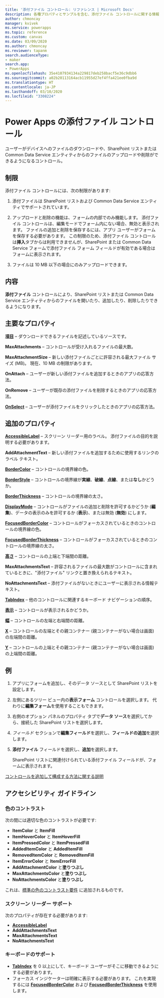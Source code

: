 ```yaml
---
title: '添付ファイル コントロール: リファレンス | Microsoft Docs'
description: 各種プロパティとサンプルを含む、添付ファイル コントロールに関する情報
author: chmoncay
manager: kvivek
ms.service: powerapps
ms.topic: reference
ms.custom: canvas
ms.date: 03/09/2020
ms.author: chmoncay
ms.reviewer: tapanm
search.audienceType:
- maker
search.app:
- PowerApps
ms.openlocfilehash: 35e4107934134a229817deb258bacf5e36c9dbb6
ms.sourcegitcommit: a02b20113164acb11955d27ef4ffa421ee0fba9d
ms.translationtype: HT
ms.contentlocale: ja-JP
ms.lasthandoff: 03/10/2020
ms.locfileid: "3308224"
---
```

# <a name="attachments-control-in-power-apps"></a>Power Apps の添付ファイル コントロール
ユーザーがデバイスへのファイルのダウンロードや、SharePoint リストまたは Common Data Service エンティティからのファイルのアップロードや削除ができるようになるコントロール。

## <a name="limitations"></a>制限
添付ファイル コントロールには、次の制限があります:
1. 添付ファイルは SharePoint リストおよび Common Data Service エンティティでサポートされています。

1. アップロードと削除の機能は、フォームの内部でのみ機能します。 添付ファイル コントロールは、編集モードでフォーム内にない場合、無効と表示されます。 ファイルの追加と削除を保存するには、アプリ ユーザーがフォームを保存する必要があります。 この制限のため、添付ファイル コントロールは**挿入**タブからは利用できませんが、SharePoint または Common Data Service フォームで添付ファイル フォーム フィールドが有効である場合はフォームに表示されます。

1. ファイルは 10 MB 以下の場合にのみアップロードできます。  

## <a name="description"></a>内容
**添付ファイル** コントロールにより、SharePoint リストまたは Common Data Service エンティティからのファイルを開いたり、追加したり、削除したりできるようになります。

## <a name="key-properties"></a>主要なプロパティ
**[項目](properties-core.md)** – ダウンロードできるファイルを記述しているソースです。

**MaxAttachments** – コントロールが受け入れるファイルの最大数。

**MaxAttachmentSize** – 新しい添付ファイルごとに許容される最大ファイル サイズ (MB)。  現在、10 MB の制限があります。

**OnAttach** – ユーザーが新しい添付ファイルを追加するときのアプリの応答方法。

**OnRemove** – ユーザーが既存の添付ファイルを削除するときのアプリの応答方法。

**[OnSelect](properties-core.md)** – ユーザーが添付ファイルをクリックしたときのアプリの応答方法。

## <a name="additional-properties"></a>追加のプロパティ
**[AccessibleLabel](properties-accessibility.md)** – スクリーン リーダー用のラベル。 添付ファイルの目的を説明する必要があります。

**AddAttachmentText** – 新しい添付ファイルを追加するために使用するリンクのラベル テキスト。

**[BorderColor](properties-color-border.md)** – コントロールの境界線の色。

**[BorderStyle](properties-color-border.md)** – コントロールの境界線が**実線**、**破線**、**点線**、または**なし**かどうか。

**[BorderThickness](properties-color-border.md)** – コントロールの境界線の太さ。

**[DisplayMode](properties-core.md)** – コントロールがファイルの追加と削除を許可するかどうか (**編集**)、データの表示のみを許可するか (**表示**)、または無効 (**無効**) にします。

**[FocusedBorderColor](properties-color-border.md)** – コントロールがフォーカスされているときのコントロールの境界線の色。

**[FocusedBorderThickness](properties-color-border.md)** – コントロールがフォーカスされているときのコントロールの境界線の太さ。

**[高さ](properties-size-location.md)** – コントロールの上端と下端間の距離。

**MaxAttachmentsText** – 許容されるファイルの最大数がコントロールに含まれているときに、"添付ファイル" リンクと置き換えられるテキスト。

**NoAttachmentsText** – 添付ファイルがないときにユーザーに表示される情報テキスト。

**[TabIndex](properties-accessibility.md)** – 他のコントロールに関連するキーボード ナビゲーションの順序。

**[表示](properties-core.md)** – コントロールが表示されるかどうか。

**[幅](properties-size-location.md)** – コントロールの左端と右端間の距離。

**[X](properties-size-location.md)** – コントロールの左端とその親コンテナー (親コンテナーがない場合は画面) の左端間の距離。

**[Y](properties-size-location.md)** – コントロールの上端とその親コンテナー (親コンテナーがない場合は画面) の上端間の距離。


## <a name="example"></a>例
1. アプリにフォームを追加し、そのデータ ソースとして SharePoint リストを設定します。

2. 左側にあるツリー ビュー内の**表示フォーム** コントロールを選択します。 代わりに**編集フォーム**を使用することもできます。

3. 右側のオプション パネルのプロパティ タブで**データ ソース**を選択してから、接続した SharePoint リストを選択します。

4. *フィールド* セクションで**編集フィールド**を選択し、**フィールドの追加**を選択します。 

5. **添付ファイル** フィールドを選択し、**追加**を選択します。

    SharePoint リストに関連付けられている添付ファイル フィールドが、フォームに表示されます。

[コントロールを追加して構成する方法に関する説明](../add-configure-controls.md)


## <a name="accessibility-guidelines"></a>アクセシビリティ ガイドライン
### <a name="color-contrast"></a>色のコントラスト
次の間には適切な色のコントラストが必要です:
* **ItemColor** と **ItemFill**
* **ItemHoverColor** と **ItemHoverFill**
* **ItemPressedColor** と **ItemPressedFill**
* **AddedItemColor** と **AddedItemFill**
* **RemovedItemColor** と **RemovedItemFill**
* **ItemErrorColor** と **ItemErrorFill**
* **AddAttachmentColor** と**塗りつぶし**
* **MaxAttachmentsColor** と**塗りつぶし**
* **NoAttachmentsColor** と**塗りつぶし**

これは、[標準の色のコントラスト要件](../accessible-apps-color.md) に追加されるものです。

### <a name="screen-reader-support"></a>スクリーン リーダー サポート
次のプロパティが存在する必要があります:
* **[AccessibleLabel](properties-accessibility.md)**
* **AddAttachmentsText**
* **MaxAttachmentsText**
* **NoAttachmentsText**

### <a name="keyboard-support"></a>キーボードのサポート
* **[TabIndex](properties-accessibility.md)** を 0 以上にして、キーボード ユーザーがそこに移動できるようにする必要があります。
* フォーカス インジケーターは明確に表示する必要があります。 これを実現するには **[FocusedBorderColor](properties-color-border.md)** および **[FocusedBorderThickness](properties-color-border.md)** を使用します。
